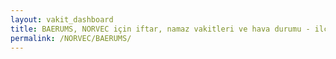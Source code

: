 ```yaml
---
layout: vakit_dashboard
title: BAERUMS, NORVEC için iftar, namaz vakitleri ve hava durumu - ilçe/eyalet seç
permalink: /NORVEC/BAERUMS/
---
```


<script type="text/javascript">
  var GLOBAL_COUNTRY = 'NORVEC';
  var GLOBAL_CITY = 'BAERUMS';
  var GLOBAL_STATE = '';
  var lat = 72;
  var lon = 21;
</script>
